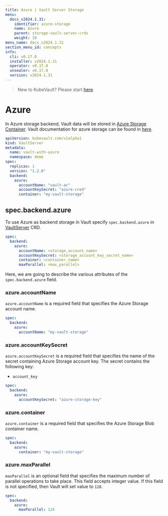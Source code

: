 ```yaml
---
title: Azure | Vault Server Storage
menu:
  docs_v2024.1.31:
    identifier: azure-storage
    name: Azure
    parent: storage-vault-server-crds
    weight: 10
menu_name: docs_v2024.1.31
section_menu_id: concepts
info:
  cli: v0.17.0
  installer: v2024.1.31
  operator: v0.17.0
  unsealer: v0.17.0
  version: v2024.1.31
---
```


> New to KubeVault? Please start [here](/docs/v2024.1.31/concepts/README).

# Azure

In Azure storage backend, Vault data will be stored in [Azure Storage Container](https://azure.microsoft.com/en-us/services/storage/). Vault documentation for azure storage can be found in [here](https://www.vaultproject.io/docs/configuration/storage/azure.html).

```yaml
apiVersion: kubevault.com/v1alpha1
kind: VaultServer
metadata:
  name: vault-with-azure
  namespace: demo
spec:
  replicas: 1
  version: "1.2.0"
  backend:
    azure:
      accountName: "vault-ac"
      accountKeySecret: "azure-cred"
      container: "my-vault-storage"
```

## spec.backend.azure

To use Azure as backend storage in Vault specify `spec.backend.azure` in [VaultServer](/docs/v2024.1.31/concepts/vault-server-crds/vaultserver) CRD.

```yaml
spec:
  backend:
    azure:
      accountName: <storage_account_name>
      accountKeySecret: <storage_account_key_secret_name>
      container: <container_name>
      maxParallel: <max_parallel>
```

Here, we are going to describe the various attributes of the `spec.backend.azure` field.

### azure.accountName

`azure.accountName` is a required field that specifies the Azure Storage account name.

```yaml
spec:
  backend:
    azure:
      accountName: "my-vault-storage"
```

### azure.accountKeySecret

`azure.accountKeySecret` is a required field that specifies the name of the secret containing Azure Storage account key. The secret contains the following key:

- `account_key`

```yaml
spec:
  backend:
    azure:
      accountKeySecret: "azure-storage-key"
```

### azure.container

`azure.container` is a required field that specifies the Azure Storage Blob container name.

```yaml
spec:
  backend:
    azure:
      container: "my-vault-storage"
```

### azure.maxParallel

`maxParallel` is an optional field that specifies the maximum number of parallel operations to take place. This field accepts integer value. If this field is not specified, then Vault will set value to `128`.

```yaml
spec:
  backend:
    azure:
      maxParallel: 124
```

